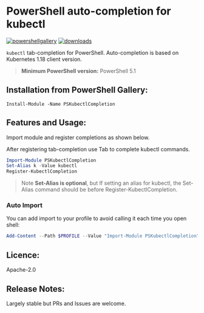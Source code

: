 # PowerShell auto-completion for kubectl
[![powershellgallery](https://img.shields.io/powershellgallery/v/PSKubectlCompletion.svg)](https://www.powershellgallery.com/packages/PSKubectlCompletion)
[![downloads](https://img.shields.io/powershellgallery/dt/PSKubectlCompletion.svg?label=downloads)](https://www.powershellgallery.com/packages/PSKubectlCompletion)

`kubectl` tab-completion for PowerShell. Auto-completion is based on Kubernetes 1.18 client version. 
> **Minimum PowerShell version:** PowerShell 5.1

## Installation from PowerShell Gallery:
`Install-Module -Name PSKubectlCompletion`

## Features and Usage:
Import module and register completions as shown below.

After registering tab-completion use Tab to complete kubectl commands.

``` powershell
Import-Module PSKubectlCompletion
Set-Alias k -Value kubectl
Register-KubectlCompletion
```
> Note **Set-Alias is optional**, but If setting an alias for kubectl, the Set-Alias command should be before Register-KubectlCompletion.

### Auto Import
You can add import to your profile to avoid calling it each time you open shell:
```powershell
Add-Content --Path $PROFILE --Value "Import-Module PSKubectlCompletion"
```

## Licence:
Apache-2.0

## Release Notes:
Largely stable but PRs and Issues are welcome.
